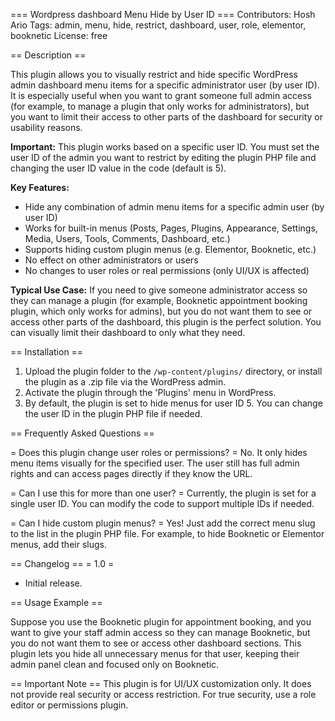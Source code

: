 === Wordpress dashboard Menu Hide by User ID ===
Contributors: Hosh Ario
Tags: admin, menu, hide, restrict, dashboard, user, role, elementor, booknetic
License: free

== Description ==

This plugin allows you to visually restrict and hide specific WordPress admin dashboard menu items for a specific administrator user (by user ID). It is especially useful when you want to grant someone full admin access (for example, to manage a plugin that only works for administrators), but you want to limit their access to other parts of the dashboard for security or usability reasons.

**Important:**
This plugin works based on a specific user ID. You must set the user ID of the admin you want to restrict by editing the plugin PHP file and changing the user ID value in the code (default is 5).

**Key Features:**
- Hide any combination of admin menu items for a specific admin user (by user ID)
- Works for built-in menus (Posts, Pages, Plugins, Appearance, Settings, Media, Users, Tools, Comments, Dashboard, etc.)
- Supports hiding custom plugin menus (e.g. Elementor, Booknetic, etc.)
- No effect on other administrators or users
- No changes to user roles or real permissions (only UI/UX is affected)

**Typical Use Case:**
If you need to give someone administrator access so they can manage a plugin (for example, Booknetic appointment booking plugin, which only works for admins), but you do not want them to see or access other parts of the dashboard, this plugin is the perfect solution. You can visually limit their dashboard to only what they need.

== Installation ==
1. Upload the plugin folder to the `/wp-content/plugins/` directory, or install the plugin as a .zip file via the WordPress admin.
2. Activate the plugin through the 'Plugins' menu in WordPress.
3. By default, the plugin is set to hide menus for user ID 5. You can change the user ID in the plugin PHP file if needed.

== Frequently Asked Questions ==

= Does this plugin change user roles or permissions? =
No. It only hides menu items visually for the specified user. The user still has full admin rights and can access pages directly if they know the URL.

= Can I use this for more than one user? =
Currently, the plugin is set for a single user ID. You can modify the code to support multiple IDs if needed.

= Can I hide custom plugin menus? =
Yes! Just add the correct menu slug to the list in the plugin PHP file. For example, to hide Booknetic or Elementor menus, add their slugs.

== Changelog ==
= 1.0 =
* Initial release.

== Usage Example ==

Suppose you use the Booknetic plugin for appointment booking, and you want to give your staff admin access so they can manage Booknetic, but you do not want them to see or access other dashboard sections. This plugin lets you hide all unnecessary menus for that user, keeping their admin panel clean and focused only on Booknetic.

== Important Note ==
This plugin is for UI/UX customization only. It does not provide real security or access restriction. For true security, use a role editor or permissions plugin. 
